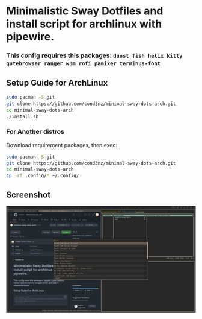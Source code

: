 # Minimalistic Sway Dotfiles and install script for archlinux with pipewire.

### This config requires this packages: ```dunst fish helix kitty qutebrowser ranger w3m rofi pamixer terminus-font```

## Setup Guide for ArchLinux
```sh
sudo pacman -S git
git clone https://github.com/cond3nz/minimal-sway-dots-arch.git
cd minimal-sway-dots-arch
./install.sh
```
### For Another distros
Download requirement packages, then exec:
```sh
sudo pacman -S git
git clone https://github.com/cond3nz/minimal-sway-dots-arch.git
cd minimal-sway-dots-arch
cp -rf .config/* ~/.config/
```
## Screenshot
![Alt text](screenshot.png)
